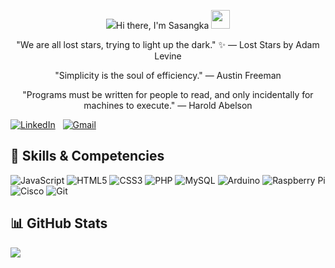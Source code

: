 <p align="center">
  <img src="[https://media.giphy.com/media/hvRJCLFzcasrR4ia7z/giphy.gif](https://github.com/user-attachments/assets/b8bc5801-129c-4479-9f4b-86cb7832c112))
</p>


# Hi there, I'm Sasangka <img src="https://media.giphy.com/media/hvRJCLFzcasrR4ia7z/giphy.gif" width="30px">

<p align="center">
"We are all lost stars, trying to light up the dark." ✨
— Lost Stars by Adam Levine
</p>
<p align="center">
"Simplicity is the soul of efficiency."
— Austin Freeman
</p>
<p align="center">
"Programs must be written for people to read, and only incidentally for machines to execute."
— Harold Abelson
</p>

<a href="https://linkedin.com/in/Sasangka"><img src="https://img.shields.io/badge/LinkedIn-0077B5?style=for-the-badge&logo=linkedin&logoColor=white" alt="LinkedIn"/></a>
&nbsp;
<a href="mailto:sasangkagatot@gmail.com"><img src="https://img.shields.io/badge/Gmail-D14836?style=for-the-badge&logo=gmail&logoColor=white" alt="Gmail"/></a>



## 🔧 Skills & Competencies
<p align="left">
  <img src="https://img.shields.io/badge/JavaScript-F7DF1E?style=for-the-badge&logo=javascript&logoColor=black" alt="JavaScript"/>
  <img src="https://img.shields.io/badge/HTML5-E34F26?style=for-the-badge&logo=html5&logoColor=white" alt="HTML5"/>
  <img src="https://img.shields.io/badge/CSS3-1572B6?style=for-the-badge&logo=css3&logoColor=white" alt="CSS3"/>
  <img src="https://img.shields.io/badge/PHP-777BB4?style=for-the-badge&logo=php&logoColor=white" alt="PHP"/>
  <img src="https://img.shields.io/badge/MySQL-4479A1?style=for-the-badge&logo=mysql&logoColor=white" alt="MySQL"/>
  <img src="https://img.shields.io/badge/Arduino-00979D?style=for-the-badge&logo=arduino&logoColor=white" alt="Arduino"/>
  <img src="https://img.shields.io/badge/Raspberry%20Pi-A22846?style=for-the-badge&logo=raspberrypi&logoColor=white" alt="Raspberry Pi"/>
  <img src="https://img.shields.io/badge/Cisco-1BA0D7?style=for-the-badge&logo=cisco&logoColor=white" alt="Cisco"/>
  <img src="https://img.shields.io/badge/Git-F05032?style=for-the-badge&logo=git&logoColor=white" alt="Git"/>
</p>


## 📊 GitHub Stats
<p align="left">
<a href="https://github.com/anuraghazra/github-readme-stats">
<img align="center" src="https://github-readme-stats.vercel.app/api/top-langs/?username=AffineCipher-0&layout=compact&theme=radical" />
</a>
</p>
